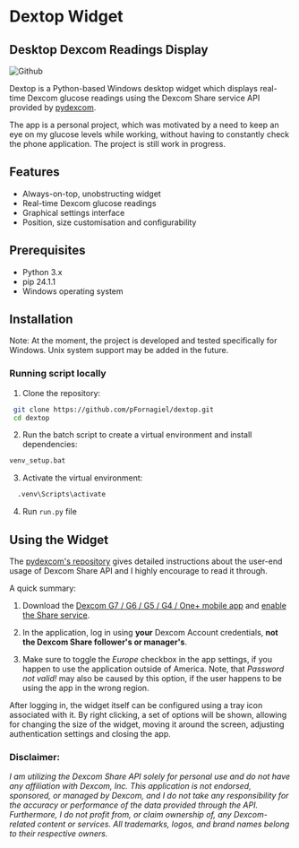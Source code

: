 
# Dextop Widget
## Desktop Dexcom Readings Display

![Github](https://github.com/user-attachments/assets/a9e00921-b8a5-4687-97dc-b9e6387c1552)

Dextop is a Python-based Windows desktop widget which displays real-time Dexcom glucose readings using the Dexcom Share service API provided by [pydexcom](https://github.com/gagebenne/pydexcom). 

The app is a personal project, which was motivated by a need to keep an eye on my glucose levels while working, without having to constantly check the phone application. The project is still work in progress.

## Features

- Always-on-top, unobstructing widget
- Real-time Dexcom glucose readings
- Graphical settings interface
- Position, size customisation and configurability

## Prerequisites
- Python 3.x
- pip 24.1.1
- Windows operating system

## Installation

Note: At the moment, the project is developed and tested specifically for Windows. Unix system support may be added in the future.

### Running script locally

1. Clone the repository:
  ```bash
   git clone https://github.com/pFornagiel/dextop.git
   cd dextop
  ```
2. Run the batch script to create a virtual environment and install dependencies:

  ```bash
  venv_setup.bat
  ```
3. Activate the virtual environment:
```bash
  .venv\Scripts\activate
  ```

4. Run `run.py` file

## Using the Widget

The [pydexcom's repository](https://github.com/gagebenne/pydexcom) gives detailed instructions about the user-end usage of Dexcom Share API and I highly encourage to read it through. 

A quick summary:
1. Download the [Dexcom G7 / G6 / G5 / G4 / One+ mobile app](https://www.dexcom.com/apps) and [enable the Share service](https://provider.dexcom.com/education-research/cgm-education-use/videos/setting-dexcom-share-and-follow).

2. In the application, log in using **your** Dexcom Account credentials, **not the Dexcom Share follower's or manager's**.

3. Make sure to toggle the *Europe* checkbox in the app settings, if you happen to use the application outside of America. Note, that *Password not valid!* may also be caused by this option, if the user happens to be using the app in the wrong region.

After logging in, the widget itself can be configured using a tray icon associated with it. By right clicking, a set of options will be shown, allowing for changing the size of the widget, moving it around the screen, adjusting authentication settings and closing the app.

### Disclaimer:

*I am utilizing the Dexcom Share API solely for personal use and do not have any affiliation with Dexcom, Inc. This application is not endorsed, sponsored, or managed by Dexcom, and I do not take any responsibility for the accuracy or performance of the data provided through the API. Furthermore, I do not profit from, or claim ownership of, any Dexcom-related content or services. All trademarks, logos, and brand names belong to their respective owners.*
